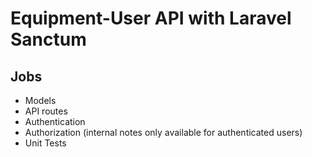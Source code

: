 # Equipment-User API with Laravel Sanctum

## Jobs
- Models
- API routes
- Authentication
- Authorization (internal notes only available for authenticated users)
- Unit Tests